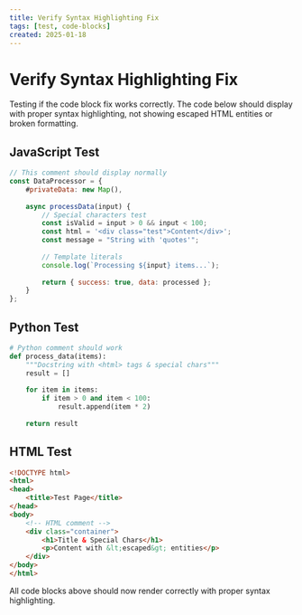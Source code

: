 ```yaml
---
title: Verify Syntax Highlighting Fix
tags: [test, code-blocks]
created: 2025-01-18
---
```


# Verify Syntax Highlighting Fix

Testing if the code block fix works correctly. The code below should display with proper syntax highlighting, not showing escaped HTML entities or broken formatting.

## JavaScript Test

```javascript
// This comment should display normally
const DataProcessor = {
    #privateData: new Map(),
    
    async processData(input) {
        // Special characters test
        const isValid = input > 0 && input < 100;
        const html = '<div class="test">Content</div>';
        const message = "String with 'quotes'";
        
        // Template literals
        console.log(`Processing ${input} items...`);
        
        return { success: true, data: processed };
    }
};
```

## Python Test  

```python
# Python comment should work
def process_data(items):
    """Docstring with <html> tags & special chars"""
    result = []
    
    for item in items:
        if item > 0 and item < 100:
            result.append(item * 2)
    
    return result
```

## HTML Test

```html
<!DOCTYPE html>
<html>
<head>
    <title>Test Page</title>
</head>
<body>
    <!-- HTML comment -->
    <div class="container">
        <h1>Title & Special Chars</h1>
        <p>Content with &lt;escaped&gt; entities</p>
    </div>
</body>
</html>
```

All code blocks above should now render correctly with proper syntax highlighting.